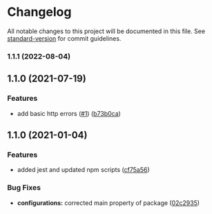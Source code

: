 # Changelog

All notable changes to this project will be documented in this file. See [standard-version](https://github.com/conventional-changelog/standard-version) for commit guidelines.

### 1.1.1 (2022-08-04)

## 1.1.0 (2021-07-19)


### Features

* add basic http errors ([#1](https://github.com/MapColonies/error-types/issues/1)) ([b73b0ca](https://github.com/MapColonies/error-types/commit/b73b0ca797aa4afb05286c0fa33153c76a0ad0bc))

## 1.1.0 (2021-01-04)


### Features

* added jest and updated npm scripts ([cf75a56](https://github.com/MapColonies/error-types/commit/cf75a567f51824081771739d772384f1d7d7ef98))


### Bug Fixes

* **configurations:** corrected main property of package ([02c2935](https://github.com/MapColonies/error-types/commit/02c293510df9c5f5b626113a742788255322058c))
